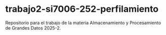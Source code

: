 # trabajo2-si7006-252-perfilamiento
Repositorio para el trabajo de la materia Almacenamiento y Procesamiento de Grandes Datos 2025-2.
